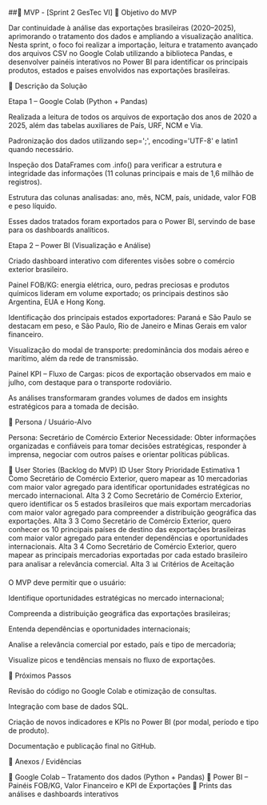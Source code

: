 ##📌 MVP - [Sprint 2 GesTec VI]
🎯 Objetivo do MVP

Dar continuidade à análise das exportações brasileiras (2020–2025), aprimorando o tratamento dos dados e ampliando a visualização analítica.
Nesta sprint, o foco foi realizar a importação, leitura e tratamento avançado dos arquivos CSV no Google Colab utilizando a biblioteca Pandas, e desenvolver painéis interativos no Power BI para identificar os principais produtos, estados e países envolvidos nas exportações brasileiras.

📝 Descrição da Solução

Etapa 1 – Google Colab (Python + Pandas)

Realizada a leitura de todos os arquivos de exportação dos anos de 2020 a 2025, além das tabelas auxiliares de País, URF, NCM e Via.

Padronização dos dados utilizando sep=';', encoding='UTF-8' e latin1 quando necessário.

Inspeção dos DataFrames com .info() para verificar a estrutura e integridade das informações (11 colunas principais e mais de 1,6 milhão de registros).

Estrutura das colunas analisadas: ano, mês, NCM, país, unidade, valor FOB e peso líquido.

Esses dados tratados foram exportados para o Power BI, servindo de base para os dashboards analíticos.

Etapa 2 – Power BI (Visualização e Análise)

Criado dashboard interativo com diferentes visões sobre o comércio exterior brasileiro.

Painel FOB/KG: energia elétrica, ouro, pedras preciosas e produtos químicos lideram em volume exportado; os principais destinos são Argentina, EUA e Hong Kong.

Identificação dos principais estados exportadores: Paraná e São Paulo se destacam em peso, e São Paulo, Rio de Janeiro e Minas Gerais em valor financeiro.

Visualização do modal de transporte: predominância dos modais aéreo e marítimo, além da rede de transmissão.

Painel KPI – Fluxo de Cargas: picos de exportação observados em maio e julho, com destaque para o transporte rodoviário.

As análises transformaram grandes volumes de dados em insights estratégicos para a tomada de decisão.

👥 Persona / Usuário-Alvo

Persona: Secretário de Comércio Exterior
Necessidade: Obter informações organizadas e confiáveis para tomar decisões estratégicas, responder à imprensa, negociar com outros países e orientar políticas públicas.

🔑 User Stories (Backlog do MVP)
ID	User Story	Prioridade	Estimativa
1	Como Secretário de Comércio Exterior, quero mapear as 10 mercadorias com maior valor agregado para identificar oportunidades estratégicas no mercado internacional.	Alta	3
2	Como Secretário de Comércio Exterior, quero identificar os 5 estados brasileiros que mais exportam mercadorias com maior valor agregado para compreender a distribuição geográfica das exportações.	Alta	3
3	Como Secretário de Comércio Exterior, quero conhecer os 10 principais países de destino das exportações brasileiras com maior valor agregado para entender dependências e oportunidades internacionais.	Alta	3
4	Como Secretário de Comércio Exterior, quero mapear as principais mercadorias exportadas por cada estado brasileiro para analisar a relevância comercial.	Alta	3
📊 Critérios de Aceitação

O MVP deve permitir que o usuário:

Identifique oportunidades estratégicas no mercado internacional;

Compreenda a distribuição geográfica das exportações brasileiras;

Entenda dependências e oportunidades internacionais;

Analise a relevância comercial por estado, país e tipo de mercadoria;

Visualize picos e tendências mensais no fluxo de exportações.

🚀 Próximos Passos

Revisão do código no Google Colab e otimização de consultas.

Integração com base de dados SQL.

Criação de novos indicadores e KPIs no Power BI (por modal, período e tipo de produto).

Documentação e publicação final no GitHub.

📂 Anexos / Evidências

📎 Google Colab – Tratamento dos dados (Python + Pandas)
📎 Power BI – Painéis FOB/KG, Valor Financeiro e KPI de Exportações
📎 Prints das análises e dashboards interativos
